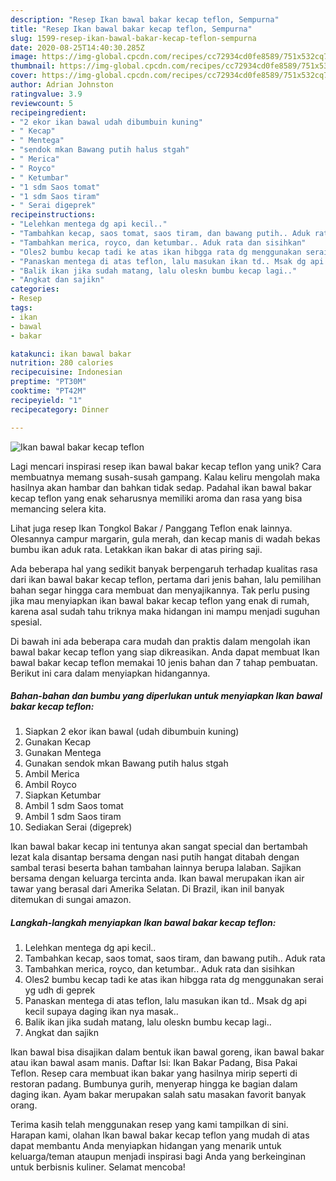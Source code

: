 ```yaml
---
description: "Resep Ikan bawal bakar kecap teflon, Sempurna"
title: "Resep Ikan bawal bakar kecap teflon, Sempurna"
slug: 1599-resep-ikan-bawal-bakar-kecap-teflon-sempurna
date: 2020-08-25T14:40:30.285Z
image: https://img-global.cpcdn.com/recipes/cc72934cd0fe8589/751x532cq70/ikan-bawal-bakar-kecap-teflon-foto-resep-utama.jpg
thumbnail: https://img-global.cpcdn.com/recipes/cc72934cd0fe8589/751x532cq70/ikan-bawal-bakar-kecap-teflon-foto-resep-utama.jpg
cover: https://img-global.cpcdn.com/recipes/cc72934cd0fe8589/751x532cq70/ikan-bawal-bakar-kecap-teflon-foto-resep-utama.jpg
author: Adrian Johnston
ratingvalue: 3.9
reviewcount: 5
recipeingredient:
- "2 ekor ikan bawal udah dibumbuin kuning"
- " Kecap"
- " Mentega"
- "sendok mkan Bawang putih halus stgah"
- " Merica"
- " Royco"
- " Ketumbar"
- "1 sdm Saos tomat"
- "1 sdm Saos tiram"
- " Serai digeprek"
recipeinstructions:
- "Lelehkan mentega dg api kecil.."
- "Tambahkan kecap, saos tomat, saos tiram, dan bawang putih.. Aduk rata"
- "Tambahkan merica, royco, dan ketumbar.. Aduk rata dan sisihkan"
- "Oles2 bumbu kecap tadi ke atas ikan hibgga rata dg menggunakan serai yg udh di geprek"
- "Panaskan mentega di atas teflon, lalu masukan ikan td.. Msak dg api kecil supaya daging ikan nya masak.."
- "Balik ikan jika sudah matang, lalu oleskn bumbu kecap lagi.."
- "Angkat dan sajikn"
categories:
- Resep
tags:
- ikan
- bawal
- bakar

katakunci: ikan bawal bakar 
nutrition: 280 calories
recipecuisine: Indonesian
preptime: "PT30M"
cooktime: "PT42M"
recipeyield: "1"
recipecategory: Dinner

---
```



![Ikan bawal bakar kecap teflon](https://img-global.cpcdn.com/recipes/cc72934cd0fe8589/751x532cq70/ikan-bawal-bakar-kecap-teflon-foto-resep-utama.jpg)

Lagi mencari inspirasi resep ikan bawal bakar kecap teflon yang unik? Cara membuatnya memang susah-susah gampang. Kalau keliru mengolah maka hasilnya akan hambar dan bahkan tidak sedap. Padahal ikan bawal bakar kecap teflon yang enak seharusnya memiliki aroma dan rasa yang bisa memancing selera kita.

Lihat juga resep Ikan Tongkol Bakar / Panggang Teflon enak lainnya. Olesannya campur margarin, gula merah, dan kecap manis di wadah bekas bumbu ikan aduk rata. Letakkan ikan bakar di atas piring saji.

Ada beberapa hal yang sedikit banyak berpengaruh terhadap kualitas rasa dari ikan bawal bakar kecap teflon, pertama dari jenis bahan, lalu pemilihan bahan segar hingga cara membuat dan menyajikannya. Tak perlu pusing jika mau menyiapkan ikan bawal bakar kecap teflon yang enak di rumah, karena asal sudah tahu triknya maka hidangan ini mampu menjadi suguhan spesial.


Di bawah ini ada beberapa cara mudah dan praktis dalam mengolah ikan bawal bakar kecap teflon yang siap dikreasikan. Anda dapat membuat Ikan bawal bakar kecap teflon memakai 10 jenis bahan dan 7 tahap pembuatan. Berikut ini cara dalam menyiapkan hidangannya.

<!--inarticleads1-->

##### Bahan-bahan dan bumbu yang diperlukan untuk menyiapkan Ikan bawal bakar kecap teflon:

1. Siapkan 2 ekor ikan bawal (udah dibumbuin kuning)
1. Gunakan  Kecap
1. Gunakan  Mentega
1. Gunakan sendok mkan Bawang putih halus stgah
1. Ambil  Merica
1. Ambil  Royco
1. Siapkan  Ketumbar
1. Ambil 1 sdm Saos tomat
1. Ambil 1 sdm Saos tiram
1. Sediakan  Serai (digeprek)


Ikan bawal bakar kecap ini tentunya akan sangat special dan bertambah lezat kala disantap bersama dengan nasi putih hangat ditabah dengan sambal terasi beserta bahan tambahan lainnya berupa lalaban. Sajikan bersama dengan keluarga tercinta anda. Ikan bawal merupakan ikan air tawar yang berasal dari Amerika Selatan. Di Brazil, ikan inil banyak ditemukan di sungai amazon. 

<!--inarticleads2-->

##### Langkah-langkah menyiapkan Ikan bawal bakar kecap teflon:

1. Lelehkan mentega dg api kecil..
1. Tambahkan kecap, saos tomat, saos tiram, dan bawang putih.. Aduk rata
1. Tambahkan merica, royco, dan ketumbar.. Aduk rata dan sisihkan
1. Oles2 bumbu kecap tadi ke atas ikan hibgga rata dg menggunakan serai yg udh di geprek
1. Panaskan mentega di atas teflon, lalu masukan ikan td.. Msak dg api kecil supaya daging ikan nya masak..
1. Balik ikan jika sudah matang, lalu oleskn bumbu kecap lagi..
1. Angkat dan sajikn


Ikan bawal bisa disajikan dalam bentuk ikan bawal goreng, ikan bawal bakar atau ikan bawal asam manis. Daftar Isi: Ikan Bakar Padang, Bisa Pakai Teflon. Resep cara membuat ikan bakar yang hasilnya mirip seperti di restoran padang. Bumbunya gurih, menyerap hingga ke bagian dalam daging ikan. Ayam bakar merupakan salah satu masakan favorit banyak orang. 

Terima kasih telah menggunakan resep yang kami tampilkan di sini. Harapan kami, olahan Ikan bawal bakar kecap teflon yang mudah di atas dapat membantu Anda menyiapkan hidangan yang menarik untuk keluarga/teman ataupun menjadi inspirasi bagi Anda yang berkeinginan untuk berbisnis kuliner. Selamat mencoba!
